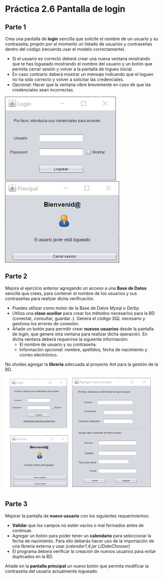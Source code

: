 # Práctica 2.6 Pantalla de login

## Parte 1

Crea una pantalla de **login** sencilla que solicite el nombre de un usuario y su contraseña; propón por el momento un listado de usuarios y contraseñas dentro del código (recuerda usar el modelo correctamente).
- Si el usuario es correcto deberá crear una nueva ventana mostrando que te has logueado mostrando el nombre del usuario y un botón que permita cerrar sesión y volver a la pantalla de logueo inicial.
- En caso contrario deberá mostrar un mensaje indicando que el logueo no ha sido correcto y volver a solicitar las credenciales.
- *Opcional*: Hacer que la ventana vibre brevemente en caso de que las credenciales sean incorrectas.

![](media/05a6f0e7b87c4893f589def93ec7388d.png) ![](media/97e6f7691fc01c201777beb206893ea7.png)

## Parte 2

Mejora el ejercicio anterior agregando un acceso a una **Base de Datos** sencilla que crees, para contener el nombre de los usuarios y sus contraseñas para realizar dicha verificación.
- Puedes utilizar como motor de la Base de Datos *Mysql* o *Derby*.
-  Utiliza una **clase auxiliar** para crear los métodos necesarios para la BD (conectar, consultar, guardar..). Genera el código *SQL* necesario y gestiona los errores de conexión.
- Añade un botón para permitir crear **nuevos usuarios** desde la pantalla de *login*, que genere otra ventana para realizar dicha operación. En dicha ventana deberá requerirse la siguiente información:
	-  El nombre de usuario y su contraseña.
	-  Información *opcional*: nombre, apellidos, fecha de nacimiento y correo electrónico.

No olvides agregar la **librería** adecuada al proyecto Ant para la gestión de la BD.


![](media/702a2963751b73f63199fb0a32c401ee.png)


## Parte 3

Mejorar la pantalla de **nuevo usuario** con los siguientes requerimientos:
- **Validar** que los campos no estén vacíos o mal formados antes de continuar.
- Agregar un botón para poder tener un **calendario** para seleccionar la fecha de nacimiento. Para ello deberás hacer uso de la importación de una librería externa y usar *jcalendar1.4.jar* (*JDateChooser*)
- El programa deberá verificar la creación de nuevos usuarios para evitar duplicados en la BD.

Añade en la **pantalla principal** un nuevo botón que permita modificar la contraseña del usuario actualmente logueado.



